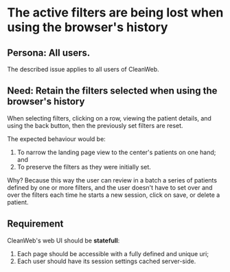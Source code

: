 # The active filters are being lost when using the browser's history 

## Persona: All users. 

The described issue applies to all users of CleanWeb. 

## Need: Retain the filters selected when using the browser's history 

When selecting filters, clicking on a row, viewing the patient details, and
using the back button, then the previously set filters are reset. 

The expected behaviour would be:
1. To narrow the landing page view to the center's patients on one hand; and 
2. To preserve the filters as they were initially set.

Why? Because this way the user can review in a batch a series of patients
defined by one or more filters, and the user doesn't have to set over and over
the filters each time he starts a new session, click on save, or delete a
patient. 

## Requirement 

CleanWeb's web UI should be **statefull**:
1. Each page should be accessible with a fully defined and unique uri;
2. Each user should have its session settings cached server-side. 
